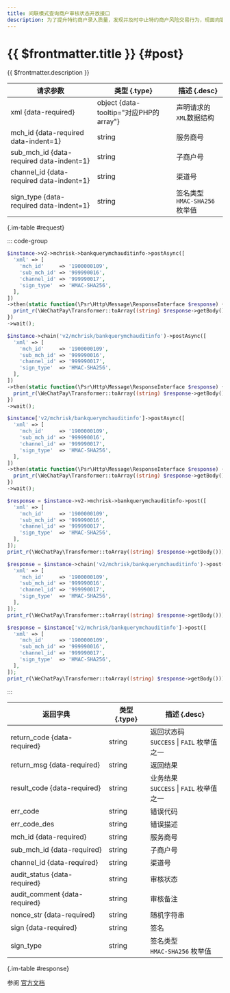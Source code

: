 ```yaml
---
title: 间联模式查询商户审核状态开放接口
description: 为了提升特约商户录入质量，发现并及时中止特约商户风险交易行为，现面向银行服务商开放风险商户数据，支持银行在录入商户前提前核查商户风险、了解风险交易、并且将风险处理结果同步微信支付.用于服务商/银行准入商户时，根据身份证，银行卡号，营业执照等信息查询商户是否有风险。说明：该接口需要提供以下信息至少一种，提供的信息越多，查询结果越准确。
---
```


# {{ $frontmatter.title }} {#post}

{{ $frontmatter.description }}

| 请求参数 | 类型 {.type} | 描述 {.desc}
| --- | --- | ---
| xml {data-required} | object {data-tooltip="对应PHP的array"} | 声明请求的`XML`数据结构
| mch_id {data-required data-indent=1} | string | 服务商号
| sub_mch_id {data-required data-indent=1} | string | 子商户号
| channel_id {data-required data-indent=1} | string | 渠道号
| sign_type {data-required data-indent=1} | string | 签名类型<br/>`HMAC-SHA256` 枚举值

{.im-table #request}

::: code-group

```php [异步纯链式]
$instance->v2->mchrisk->bankquerymchauditinfo->postAsync([
  'xml' => [
    'mch_id'     => '1900000109',
    'sub_mch_id' => '999990016',
    'channel_id' => '999990017',
    'sign_type'  => 'HMAC-SHA256',
  ],
])
->then(static function(\Psr\Http\Message\ResponseInterface $response) {
  print_r(\WeChatPay\Transformer::toArray((string) $response->getBody()));
})
->wait();
```

```php [异步声明式]
$instance->chain('v2/mchrisk/bankquerymchauditinfo')->postAsync([
  'xml' => [
    'mch_id'     => '1900000109',
    'sub_mch_id' => '999990016',
    'channel_id' => '999990017',
    'sign_type'  => 'HMAC-SHA256',
  ],
])
->then(static function(\Psr\Http\Message\ResponseInterface $response) {
  print_r(\WeChatPay\Transformer::toArray((string) $response->getBody()));
})
->wait();
```

```php [异步属性式]
$instance['v2/mchrisk/bankquerymchauditinfo']->postAsync([
  'xml' => [
    'mch_id'     => '1900000109',
    'sub_mch_id' => '999990016',
    'channel_id' => '999990017',
    'sign_type'  => 'HMAC-SHA256',
  ],
])
->then(static function(\Psr\Http\Message\ResponseInterface $response) {
  print_r(\WeChatPay\Transformer::toArray((string) $response->getBody()));
})
->wait();
```

```php [同步纯链式]
$response = $instance->v2->mchrisk->bankquerymchauditinfo->post([
  'xml' => [
    'mch_id'     => '1900000109',
    'sub_mch_id' => '999990016',
    'channel_id' => '999990017',
    'sign_type'  => 'HMAC-SHA256',
  ],
]);
print_r(\WeChatPay\Transformer::toArray((string) $response->getBody()));
```

```php [同步声明式]
$response = $instance->chain('v2/mchrisk/bankquerymchauditinfo')->post([
  'xml' => [
    'mch_id'     => '1900000109',
    'sub_mch_id' => '999990016',
    'channel_id' => '999990017',
    'sign_type'  => 'HMAC-SHA256',
  ],
]);
print_r(\WeChatPay\Transformer::toArray((string) $response->getBody()));
```

```php [同步属性式]
$response = $instance['v2/mchrisk/bankquerymchauditinfo']->post([
  'xml' => [
    'mch_id'     => '1900000109',
    'sub_mch_id' => '999990016',
    'channel_id' => '999990017',
    'sign_type'  => 'HMAC-SHA256',
  ],
]);
print_r(\WeChatPay\Transformer::toArray((string) $response->getBody()));
```

:::

| 返回字典 | 类型 {.type} | 描述 {.desc}
| --- | --- | ---
| return_code {data-required} | string | 返回状态码<br/>`SUCCESS` \| `FAIL` 枚举值之一
| return_msg {data-required} | string | 返回结果
| result_code {data-required} | string | 业务结果<br/>`SUCCESS` \| `FAIL` 枚举值之一
| err_code | string | 错误代码
| err_code_des | string | 错误描述
| mch_id {data-required} | string | 服务商号
| sub_mch_id {data-required} | string | 子商户号
| channel_id {data-required} | string | 渠道号
| audit_status {data-required} | string | 审核状态
| audit_comment {data-required} | string | 审核备注
| nonce_str {data-required} | string | 随机字符串
| sign {data-required} | string | 签名
| sign_type | string | 签名类型<br/>`HMAC-SHA256` 枚举值

{.im-table #response}

参阅 [官方文档](https://pay.weixin.qq.com/wiki/doc/api/mch_bank.php?chapter=9_295)
